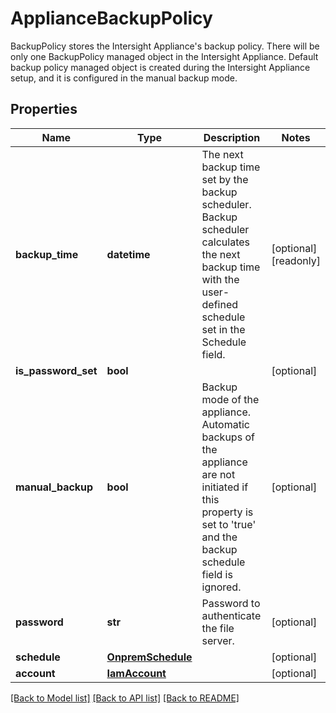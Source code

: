 # ApplianceBackupPolicy

BackupPolicy stores the Intersight Appliance's backup policy. There will be only one BackupPolicy managed object in the Intersight Appliance. Default backup policy managed object is created during the Intersight Appliance setup, and it is configured in the manual backup mode. 
## Properties
Name | Type | Description | Notes
------------ | ------------- | ------------- | -------------
**backup_time** | **datetime** | The next backup time set by the backup scheduler. Backup scheduler calculates the next backup time with the user-defined schedule set in the Schedule field.   | [optional] [readonly] 
**is_password_set** | **bool** |  | [optional] 
**manual_backup** | **bool** | Backup mode of the appliance. Automatic backups of the appliance are not initiated if this property is set to &#39;true&#39; and the backup schedule field is ignored.   | [optional] 
**password** | **str** | Password to authenticate the file server.   | [optional] 
**schedule** | [**OnpremSchedule**](OnpremSchedule.md) |  | [optional] 
**account** | [**IamAccount**](.md) |  | [optional] 

[[Back to Model list]](../README.md#documentation-for-models) [[Back to API list]](../README.md#documentation-for-api-endpoints) [[Back to README]](../README.md)


